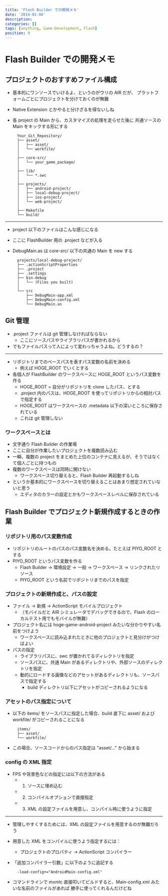 ```yaml
---
title: 'Flash Builder での開発メモ'
date: '2014-01-06'
description:
categories: []
tags: [anything, Game-Development, Flash]
position: 9
---
```


# Flash Builder での開発メモ

## プロジェクトのおすすめファイル構成

- 基本的にワンソースでいけるよ、というのがウリの AIR だが、
  プラットフォームごとにプロジェクトを分けておくのが無難
- Native Extension とかやると分けざるを得ないしね
- 各 project の Main から、カスタマイズの処理を走らせた後に
  共通ソースの Main をキックする形にする

        Your_Git_Repository/
        ├── asset/
        │   ├── asset/
        │   └── workfile/
        │
        ├── core-src/
        │   └── your_game_package/
        │
        ├── lib/
        │   └── *.swc
        │
        ├── projects/
        │   ├── android-project/
        │   ├── local-debug-project/
        │   ├── ios-project/
        │   └── web-project/
        │
        ├── Makefile
        └── build/

___

- project 以下のファイルはこんな感じになる
- ここに FlashBuilder 用の .project などが入る
- DebugMain.as は core-src/ 以下の共通の Main を new する

        projects/local-debug-project/
        ├── .actionScriptProperties
        ├── .project
        ├── .settings
        ├── bin-debug
        │   └── (Files you built)
        │
        └── src
            ├── DebugMain-app.xml
            ├── DebugMain-config.xml
            └── DebugMain.as

## Git 管理

- .project ファイルは git 管理しなければならない
    - ここにソースパスやライブラリパスが書かれるから
- でもファイルパスって人によって変わっちゃうよね。どうするの？

___

- リポジトリまでのベースパスを表すパス変数の名前を決める
    - 例えば HOGE_ROOT でいくとする
- 各個人が FlashBuilder のワークスペースに HOGE_ROOT というパス変数を作る
    - HOGE_ROOT = 自分がリポジトリを clone したパス、とする
    - .project 内のパスは、HOGE_ROOT を使ってリポジトリからの相対パスで指定する
    - HOGE_ROOT はワークスペースの .metadata 以下の深いところに保存されている
    - これは git 管理しない

### ワークスペースとは

- 文字通り Flash Builder の作業場
- ここに自分が作業したいプロジェクトを複数読み込む
- 一瞬、複数の project をまとめた上位のコンテナに見えるが、そうではなくて個人ごとに持つもの
- 複数のワークスペースは同時に開けない
    - ワークスペース切り替えると、Flash Builder 再起動するしね
- というか基本的にワークスペースを切り替えることはあまり想定されていないと思う
    - エディタのカラーの設定とかもワークスペースレベルに保存されている

## Flash Builder でプロジェクト新規作成するときの作業

### リポジトリ用のパス変数作成

- リポジトリのルートのパスのパス変数名を決める。たとえば PIYO_ROOT とする
- PIYO_ROOT というパス変数を作る
    - Flash Builder -> 環境設定 -> 一般 -> ワークスペース -> リンクされたリソース
    - PIYO_ROOT という名前でリポジトリまでのパスを指定

### プロジェクトの新規作成と、パスの設定

- ファイル -> 新規 -> ActionScript モバイルプロジェクト
    - （モバイルだと AIR シミュレータでデバッグできるので、Flash のローカルテスト用でもモバイルが無難）
- プロジェクト名には hoge-game-android-project みたいな分かりやすい名前をつけよう
    - ワークスペースに読み込まれたときに他のプロジェクトと見分けがつけばよい
- パスの指定
    - ライブラリパスに、swc が置かれてるディレクトリを指定
    - ソースパスに、共通 Main があるディレクトリや、外部ソースのディレクトリを指定
    - 動的にロードする画像などのアセットがあるディレクトリも、ソースパスで指定する
        - build ディレクトリ以下にアセットがコピーされるようになる

### アセットのパス指定について

- 以下の items/ をソースパスに指定した場合、build 直下に asset/ および workfile/ がコピーされることになる

        items/
        ├── asset/
        └── workfile/

- この場合、ソースコードからのパス指定は "asset/..." から始まる

### config の XML 指定

- FPS や背景色などの指定には以下の方法がある
    - 1. ソースに埋め込む
    - 2. コンパイルオプションで直接指定
    - 3. XML の設定ファイルを用意し、コンパイル時に使うように指定

___

- 管理しやすくするためには、XML の設定ファイルを用意するのが無難だろう
- 用意した XML をコンパイルに使うよう指定するには：
    - プロジェクトのプロパティ -> ActionScript コンパイラー
- 「追加コンパイラー引数」に以下のように追記する

        -load-config+="AndroidMain-config.xml"

- コマンドラインで mxmlc 直接叩いてビルドすると、Main-config.xml みたいな名前のファイルがあれば
  勝手に使ってくれるんだけどね


<br/><br/><br/><br/>

